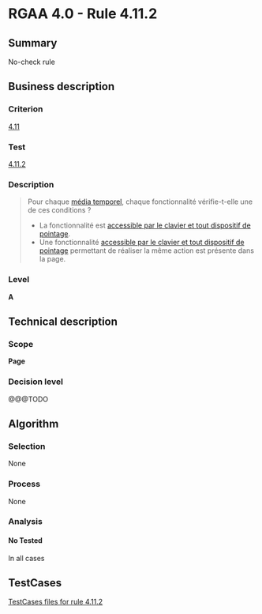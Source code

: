 # RGAA 4.0 - Rule 4.11.2

## Summary
No-check rule


## Business description

### Criterion
[4.11](https://www.numerique.gouv.fr/publications/rgaa-accessibilite/methode/criteres/#crit-4-11)

### Test
[4.11.2](https://www.numerique.gouv.fr/publications/rgaa-accessibilite/methode/criteres/#test-4-11-2)

### Description
> Pour chaque [média temporel](https://www.numerique.gouv.fr/publications/rgaa-accessibilite/methode/glossaire/#media-temporel-type-son-video-et-synchronise), chaque fonctionnalité vérifie-t-elle une de ces conditions ?
> 
> * La fonctionnalité est [accessible par le clavier et tout dispositif de pointage](https://www.numerique.gouv.fr/publications/rgaa-accessibilite/methode/glossaire/#accessible-et-activable-par-le-clavier-et-tout-dispositif-de-pointage).
> * Une fonctionnalité [accessible par le clavier et tout dispositif de pointage](https://www.numerique.gouv.fr/publications/rgaa-accessibilite/methode/glossaire/#accessible-et-activable-par-le-clavier-et-tout-dispositif-de-pointage) permettant de réaliser la même action est présente dans la page.

### Level
**A**


## Technical description

### Scope
**Page**

### Decision level
@@@TODO


## Algorithm

### Selection
None

### Process
None

### Analysis

#### No Tested
In all cases


##  TestCases

[TestCases files for rule 4.11.2](https://gitlab.com/asqatasun/Asqatasun/-/tree/v5/rules/rules-rgaa4.0/src/test/resources/testcases/rgaa40//Rgaa40Rule041102/)


